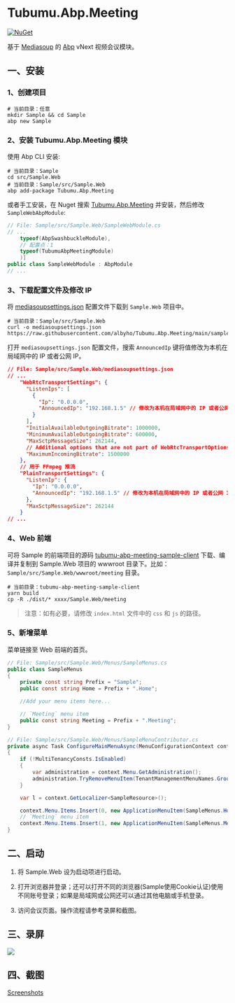 # Tubumu.Abp.Meeting

[![NuGet](https://img.shields.io/nuget/v/Tubumu.Abp.Meeting.svg)](https://www.nuget.org/packages/Tubumu.Abp.Meeting)

基于 [Mediasoup](https://github.com/versatica/mediasoup) 的 [Abp](https://www.abp.io/) vNext 视频会议模块。

## 一、安装

### 1、创建项目

``` shell
# 当前目录：任意
mkdir Sample && cd Sample
abp new Sample
```

### 2、安装 Tubumu.Abp.Meeting 模块

使用 Abp CLI 安装:

``` shell
# 当前目录：Sample
cd src/Sample.Web
# 当前目录：Sample/src/Sample.Web
abp add-package Tubumu.Abp.Meeting
```

或者手工安装，在 Nuget 搜索 [Tubumu.Abp.Meeting](https://www.nuget.org/packages/Tubumu.Abp.Meeting/) 并安装，然后修改 `SampleWebAbpModule`:

``` C#
// File: Sample/src/Sample.Web/SampleWebModule.cs
// ...
    typeof(AbpSwashbuckleModule),
    // 配置点：1
    typeof(TubumuAbpMeetingModule)
    )]
public class SampleWebModule : AbpModule
// ...
```

### 3、下载配置文件及修改 IP

将 [mediasoupsettings.json](https://raw.githubusercontent.com/albyho/Tubumu.Abp.Meeting/main/samples/Tubumu.Abp.Meeting.Sample/src/Tubumu.Abp.Meeting.Sample.Web/mediasoupsettings.json) 配置文件下载到 `Sample.Web` 项目中。

``` shell
# 当前目录：Sample/src/Sample.Web
curl -o mediasoupsettings.json https://raw.githubusercontent.com/albyho/Tubumu.Abp.Meeting/main/samples/Tubumu.Abp.Meeting.Sample/src/Tubumu.Abp.Meeting.Sample.Web/mediasoupsettings.json
```

打开 `mediasoupsettings.json` 配置文件，搜索 `AnnouncedIp` 键将值修改为本机在局域网中的 IP 或者公网 IP。

``` json
// File: Sample/src/Sample.Web/mediasoupsettings.json
// ...
    "WebRtcTransportSettings": {
      "ListenIps": [
        {
          "Ip": "0.0.0.0",
          "AnnouncedIp": "192.168.1.5" // 修改为本机在局域网中的 IP 或者公网 IP 。
        }
      ],
      "InitialAvailableOutgoingBitrate": 1000000,
      "MinimumAvailableOutgoingBitrate": 600000,
      "MaxSctpMessageSize": 262144,
      // Additional options that are not part of WebRtcTransportOptions.
      "MaximumIncomingBitrate": 1500000
    },
    // 用于 FFmpeg 推流
    "PlainTransportSettings": {
      "ListenIp": {
        "Ip": "0.0.0.0",
        "AnnouncedIp": "192.168.1.5" // 修改为本机在局域网中的 IP 或者公网 IP 。
      },
      "MaxSctpMessageSize": 262144
    }
// ...
```

### 4、Web 前端

可将 Sample 的前端项目的源码 [tubumu-abp-meeting-sample-client](https://github.com/albyho/Tubumu.Abp.Meeting/tree/main/samples/Tubumu.Abp.Meeting.Sample/src/tubumu-abp-meeting-sample-client) 下载、编译并复制到 Sample.Web 项目的 wwwroot 目录下。比如：`Sample/src/Sample.Web/wwwroot/meeting` 目录。

``` shell
# 当前目录：tubumu-abp-meeting-sample-client
yarn build
cp -R ./dist/* xxxx/Sample.Web/meeting
```

> 注意：如有必要，请修改 `index.html` 文件中的 `css` 和 `js` 的路径。

### 5、新增菜单

菜单链接至 Web 前端的首页。

``` C#
// File: Sample/src/Sample.Web/Menus/SampleMenus.cs
public class SampleMenus
{
    private const string Prefix = "Sample";
    public const string Home = Prefix + ".Home";

    //Add your menu items here...

    // `Meeting` menu item
    public const string Meeting = Prefix + ".Meeting";
}
```

``` C#
// File: Sample/src/Sample.Web/Menus/SampleMenuContributor.cs
private async Task ConfigureMainMenuAsync(MenuConfigurationContext context)
{
    if (!MultiTenancyConsts.IsEnabled)
    {
        var administration = context.Menu.GetAdministration();
        administration.TryRemoveMenuItem(TenantManagementMenuNames.GroupName);
    }

    var l = context.GetLocalizer<SampleResource>();

    context.Menu.Items.Insert(0, new ApplicationMenuItem(SampleMenus.Home, l["Menu:Home"], "~/"));
    // `Meeting` menu item
    context.Menu.Items.Insert(1, new ApplicationMenuItem(SampleMenus.Meeting, "Meeting", "~/meeting/index.html"));
}
```

## 二、启动

1. 将 Sample.Web 设为启动项进行启动。

2. 打开浏览器并登录；还可以打开不同的浏览器(Sample使用Cookie认证)使用不同账号登录；如果是局域网或公网还可以通过其他电脑或手机登录。

3. 访问会议页面。操作流程请参考录屏和截图。

## 三、录屏

![](https://github.com/albyho/Tubumu.Abp.Meeting/raw/main/art/ScreenCAP01.gif)

## 四、截图

[Screenshots](https://github.com/albyho/Tubumu.Abp.Meeting/blob/main/Screenshots.md)
